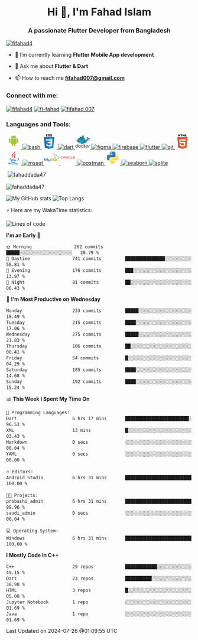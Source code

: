 <h1 align="center">Hi 👋, I'm Fahad Islam</h1>
<h3 align="center">A passionate Flutter Developer from Bangladesh</h3>

<p align="left"> <a href="https://twitter.com/fifahad4" target="blank"><img src="https://img.shields.io/twitter/follow/fifahad4?logo=twitter&style=for-the-badge" alt="fifahad4" /></a> </p>

- 🌱 I’m currently learning **Flutter Mobile App development**

- 💬 Ask me about **Flutter & Dart**

- 📫 How to reach me **fifahad007@gmail.com**

<h3 align="left">Connect with me:</h3>
<p align="left">
<a href="https://twitter.com/fifahad4" target="blank"><img align="center" src="https://raw.githubusercontent.com/rahuldkjain/github-profile-readme-generator/master/src/images/icons/Social/twitter.svg" alt="fifahad4" height="30" width="40" /></a>
<a href="https://linkedin.com/in/fi-fahad" target="blank"><img align="center" src="https://raw.githubusercontent.com/rahuldkjain/github-profile-readme-generator/master/src/images/icons/Social/linked-in-alt.svg" alt="fi-fahad" height="30" width="40" /></a>
<a href="https://fb.com/fifahad.007" target="blank"><img align="center" src="https://raw.githubusercontent.com/rahuldkjain/github-profile-readme-generator/master/src/images/icons/Social/facebook.svg" alt="fifahad.007" height="30" width="40" /></a>
</p>

<h3 align="left">Languages and Tools:</h3>
<p align="left"> <a href="https://developer.android.com" target="_blank" rel="noreferrer"> <img src="https://raw.githubusercontent.com/devicons/devicon/master/icons/android/android-original-wordmark.svg" alt="android" width="40" height="40"/> </a> <a href="https://www.gnu.org/software/bash/" target="_blank" rel="noreferrer"> <img src="https://www.vectorlogo.zone/logos/gnu_bash/gnu_bash-icon.svg" alt="bash" width="40" height="40"/> </a> <a href="https://www.w3schools.com/css/" target="_blank" rel="noreferrer"> <img src="https://raw.githubusercontent.com/devicons/devicon/master/icons/css3/css3-original-wordmark.svg" alt="css3" width="40" height="40"/> </a> <a href="https://dart.dev" target="_blank" rel="noreferrer"> <img src="https://www.vectorlogo.zone/logos/dartlang/dartlang-icon.svg" alt="dart" width="40" height="40"/> </a> <a href="https://www.docker.com/" target="_blank" rel="noreferrer"> <img src="https://raw.githubusercontent.com/devicons/devicon/master/icons/docker/docker-original-wordmark.svg" alt="docker" width="40" height="40"/> </a> <a href="https://www.figma.com/" target="_blank" rel="noreferrer"> <img src="https://www.vectorlogo.zone/logos/figma/figma-icon.svg" alt="figma" width="40" height="40"/> </a> <a href="https://firebase.google.com/" target="_blank" rel="noreferrer"> <img src="https://www.vectorlogo.zone/logos/firebase/firebase-icon.svg" alt="firebase" width="40" height="40"/> </a> <a href="https://flutter.dev" target="_blank" rel="noreferrer"> <img src="https://www.vectorlogo.zone/logos/flutterio/flutterio-icon.svg" alt="flutter" width="40" height="40"/> </a> <a href="https://git-scm.com/" target="_blank" rel="noreferrer"> <img src="https://www.vectorlogo.zone/logos/git-scm/git-scm-icon.svg" alt="git" width="40" height="40"/> </a> <a href="https://www.w3.org/html/" target="_blank" rel="noreferrer"> <img src="https://raw.githubusercontent.com/devicons/devicon/master/icons/html5/html5-original-wordmark.svg" alt="html5" width="40" height="40"/> </a> <a href="https://www.java.com" target="_blank" rel="noreferrer"> <img src="https://raw.githubusercontent.com/devicons/devicon/master/icons/java/java-original.svg" alt="java" width="40" height="40"/> </a> <a href="https://www.microsoft.com/en-us/sql-server" target="_blank" rel="noreferrer"> <img src="https://www.svgrepo.com/show/303229/microsoft-sql-server-logo.svg" alt="mssql" width="40" height="40"/> </a> <a href="https://www.mysql.com/" target="_blank" rel="noreferrer"> <img src="https://raw.githubusercontent.com/devicons/devicon/master/icons/mysql/mysql-original-wordmark.svg" alt="mysql" width="40" height="40"/> </a> <a href="https://www.oracle.com/" target="_blank" rel="noreferrer"> <img src="https://raw.githubusercontent.com/devicons/devicon/master/icons/oracle/oracle-original.svg" alt="oracle" width="40" height="40"/> </a> <a href="https://postman.com" target="_blank" rel="noreferrer"> <img src="https://www.vectorlogo.zone/logos/getpostman/getpostman-icon.svg" alt="postman" width="40" height="40"/> </a> <a href="https://www.python.org" target="_blank" rel="noreferrer"> <img src="https://raw.githubusercontent.com/devicons/devicon/master/icons/python/python-original.svg" alt="python" width="40" height="40"/> </a> <a href="https://seaborn.pydata.org/" target="_blank" rel="noreferrer"> <img src="https://seaborn.pydata.org/_images/logo-mark-lightbg.svg" alt="seaborn" width="40" height="40"/> </a> <a href="https://www.sqlite.org/" target="_blank" rel="noreferrer"> <img src="https://www.vectorlogo.zone/logos/sqlite/sqlite-icon.svg" alt="sqlite" width="40" height="40"/> </a> </p>

<p>&nbsp;<img align="center" src="https://github-readme-stats.vercel.app/api?username=fahaddada47&show_icons=true&locale=en" alt="fahaddada47" /></p>

<p><img align="center" src="https://github-readme-streak-stats.herokuapp.com/?user=fahaddada47&theme=dark" alt="fahaddada47" /></p>


![My GitHub stats](https://github-readme-stats.vercel.app/api?username=Fahaddada47&show_icons=true&theme=radical)
![Top Langs](https://github-readme-stats.vercel.app/api/top-langs/?username=Fahaddada47&layout=donut)


⚡ Here are my WakaTime statistics:

<!--START_SECTION:waka-->
![Lines of code](https://img.shields.io/badge/From%20Hello%20World%20I%27ve%20Written-958.5%20thousand%20lines%20of%20code-blue)

**I'm an Early 🐤** 

```text
🌞 Morning                262 commits         █████░░░░░░░░░░░░░░░░░░░░   20.79 % 
🌆 Daytime                741 commits         ███████████████░░░░░░░░░░   58.81 % 
🌃 Evening                176 commits         ███░░░░░░░░░░░░░░░░░░░░░░   13.97 % 
🌙 Night                  81 commits          ██░░░░░░░░░░░░░░░░░░░░░░░   06.43 % 
```
📅 **I'm Most Productive on Wednesday** 

```text
Monday                   233 commits         █████░░░░░░░░░░░░░░░░░░░░   18.49 % 
Tuesday                  215 commits         ████░░░░░░░░░░░░░░░░░░░░░   17.06 % 
Wednesday                275 commits         █████░░░░░░░░░░░░░░░░░░░░   21.83 % 
Thursday                 106 commits         ██░░░░░░░░░░░░░░░░░░░░░░░   08.41 % 
Friday                   54 commits          █░░░░░░░░░░░░░░░░░░░░░░░░   04.29 % 
Saturday                 185 commits         ████░░░░░░░░░░░░░░░░░░░░░   14.68 % 
Sunday                   192 commits         ████░░░░░░░░░░░░░░░░░░░░░   15.24 % 
```


📊 **This Week I Spent My Time On** 

```text
💬 Programming Languages: 
Dart                     6 hrs 17 mins       ████████████████████████░   96.53 % 
XML                      13 mins             █░░░░░░░░░░░░░░░░░░░░░░░░   03.43 % 
Markdown                 0 secs              ░░░░░░░░░░░░░░░░░░░░░░░░░   00.04 % 
YAML                     0 secs              ░░░░░░░░░░░░░░░░░░░░░░░░░   00.00 % 

🔥 Editors: 
Android Studio           6 hrs 31 mins       █████████████████████████   100.00 % 

🐱‍💻 Projects: 
probashi_admin           6 hrs 31 mins       █████████████████████████   99.96 % 
saudi_admin              0 secs              ░░░░░░░░░░░░░░░░░░░░░░░░░   00.04 % 

💻 Operating System: 
Windows                  6 hrs 31 mins       █████████████████████████   100.00 % 
```

**I Mostly Code in C++** 

```text
C++                      29 repos            ████████████░░░░░░░░░░░░░   49.15 % 
Dart                     23 repos            ██████████░░░░░░░░░░░░░░░   38.98 % 
HTML                     3 repos             █░░░░░░░░░░░░░░░░░░░░░░░░   05.08 % 
Jupyter Notebook         1 repo              ░░░░░░░░░░░░░░░░░░░░░░░░░   01.69 % 
Java                     1 repo              ░░░░░░░░░░░░░░░░░░░░░░░░░   01.69 % 
```




 Last Updated on 2024-07-26 @01:09:55 UTC
<!--END_SECTION:waka-->
